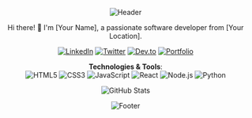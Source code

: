 <!-- Header -->
<p align="center">
  <img src="https://github.com/sambitsingha/sambitsingha/blob/main/assets/header.gif" alt="Header">
</p>

<!-- Introduction -->
<p align="center">
  Hi there! 👋 I'm [Your Name], a passionate software developer from [Your Location].
</p>

<!-- Social Links -->
<p align="center">
  <a href="https://www.linkedin.com/in/yourusername/"><img src="https://img.shields.io/badge/-LinkedIn-blue" alt="LinkedIn"></a>
  <a href="https://twitter.com/yourusername"><img src="https://img.shields.io/badge/-Twitter-1DA1F2" alt="Twitter"></a>
  <a href="https://dev.to/yourusername"><img src="https://img.shields.io/badge/-Dev.to-black" alt="Dev.to"></a>
  <a href="https://yourwebsite.com"><img src="https://img.shields.io/badge/-Portfolio-9B59B6" alt="Portfolio"></a>
</p>

<!-- Technologies -->
<p align="center">
  <strong>Technologies & Tools</strong>:<br>
  <img src="https://img.shields.io/badge/-HTML5-E34F26" alt="HTML5">
  <img src="https://img.shields.io/badge/-CSS3-1572B6" alt="CSS3">
  <img src="https://img.shields.io/badge/-JavaScript-F7DF1E" alt="JavaScript">
  <img src="https://img.shields.io/badge/-React-61DAFB" alt="React">
  <img src="https://img.shields.io/badge/-Node.js-339933" alt="Node.js">
  <img src="https://img.shields.io/badge/-Python-3776AB" alt="Python">
</p>

<!-- GitHub Stats -->
<p align="center">
  <img src="https://github-readme-stats.vercel.app/api?username=sambitsingha&show_icons=true" alt="GitHub Stats">
</p>

<!-- Footer -->
<p align="center">
  <img src="https://github.com/sambitsingha/sambitsingha/blob/main/assets/footer.gif" alt="Footer">
</p>
